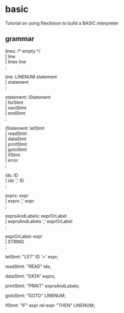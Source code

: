 # basic
Tutorial on using flex/bison to build a BASIC interpreter

## grammar
lines: /* empty */  
  | line  
  | lines line  
  ;

line: LINENUM statement  
  | statement  
  ;
  
statement: iStatement  
  | forStmt  
  | nextStmt  
  | endStmt  
  ;

iStatement: letStmt  
  | readStmt  
  | dataStmt  
  | printStmt  
  | gotoStmt  
  | ifStmt  
  | error  
  ;
  
ids: ID  
  | ids ',' ID  
  ;
  
exprs: expr  
  | exprs ',' expr  
  ;
  
exprsAndLabels: exprOrLabel  
  | exprsAndLabels ',' exprOrLabel  
  ;
  
exprOrLabel: expr  
  | STRING  
  ;

letStmt: "LET" ID '=' expr;

readStmt: "READ" ids;

dataStmt: "DATA" exprs;

printStmt: "PRINT" exprsAndLabels;

gotoStmt: "GOTO" LINENUM;

ifStmt: "IF" expr rel expr "THEN" LINENUM;
